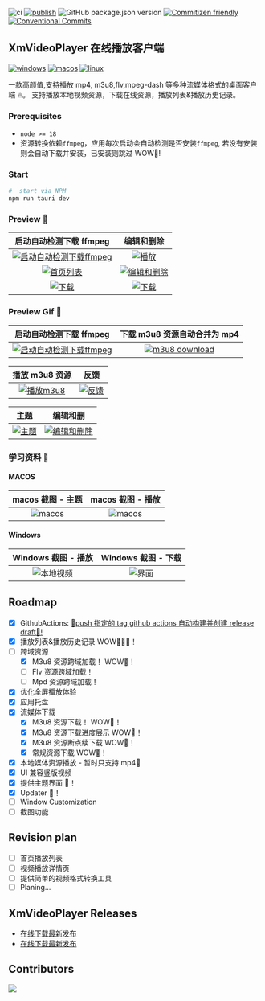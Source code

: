 ![ci](https://img.shields.io/github/actions/workflow/status/singcl/XmVideoPlayer/main.yml?branch=master&?label=build&logo=github)
[![publish](https://github.com/singcl/XmVideoPlayer/actions/workflows/main.yml/badge.svg)](https://github.com/singcl/XmVideoPlayer/actions/workflows/main.yml)
![GitHub package.json version](https://img.shields.io/github/package-json/v/singcl/XmVideoPlayer)
[![Commitizen friendly](https://img.shields.io/badge/commitizen-friendly-brightgreen.svg)](http://commitizen.github.io/cz-cli/)
[![Conventional Commits](https://img.shields.io/badge/Conventional%20Commits-1.0.0-%23FE5196?logo=conventionalcommits&logoColor=white)](https://conventionalcommits.org)

## XmVideoPlayer 在线播放客户端

[![windows](https://img.shields.io/badge/Windows-0078D6?style=for-the-badge&logo=windows&logoColor=white)](https://github.com/singcl/XmVideoPlayer/releases)
[![macos](https://img.shields.io/badge/mac%20os-000000?style=for-the-badge&logo=apple&logoColor=white)](https://github.com/singcl/XmVideoPlayer/releases)
[![linux](https://img.shields.io/badge/Linux-FCC624?style=for-the-badge&logo=linux&logoColor=black)](https://github.com/singcl/XmVideoPlayer/releases)

一款高颜值,支持播放 mp4, m3u8,flv,mpeg-dash 等多种流媒体格式的桌面客户端 🔥。
支持播放本地视频资源，下载在线资源，播放列表&播放历史记录。

### Prerequisites

- `node >= 18`
- 资源转换依赖`ffmpeg`，应用每次启动会自动检测是否安装`ffmpeg`, 若没有安装则会自动下载并安装，已安装则跳过 WOW🎉!

### Start

```sh
#  start via NPM
npm run tauri dev
```

### Preview 🤩

|                                                                                           启动自动检测下载 ffmpeg                                                                                           |                                                                                        编辑和删除                                                                                        |
| :---------------------------------------------------------------------------------------------------------------------------------------------------------------------------------------------------------: | :--------------------------------------------------------------------------------------------------------------------------------------------------------------------------------------: |
| [![启动自动检测下载ffmpeg](https://img.picgo.net/2024/05/28/ffmpeg2ac49a43a24f286e.gif)](https://www.picgo.net/image/%E5%90%AF%E5%8A%A8%E8%87%AA%E5%8A%A8%E6%A3%80%E6%B5%8B%E4%B8%8B%E8%BD%BDffmpeg.SPUkSq) |    [![播放](https://img.picgo.net/2024/06/07/9a8f76173e71adf4767565a9aa47d5918e397c7ecc221b9c.gif)](https://www.picgo.net/image/%E7%BC%96%E8%BE%91%E5%92%8C%E5%88%A0%E9%99%A4.SgZ227)    |
|           [![首页列表](https://img.picgo.net/2024/06/07/75a0169feece420655b95640841444bc0b34c0dadad76dc3.gif)](https://www.picgo.net/image/%E7%BC%96%E8%BE%91%E5%92%8C%E5%88%A0%E9%99%A4.SgZ13q)            | [![编辑和删除](https://img.picgo.net/2024/05/28/d940986e0326a3e42934e8ac11fd32e0ce89b826259ba990.gif)](https://www.picgo.net/image/%E7%BC%96%E8%BE%91%E5%92%8C%E5%88%A0%E9%99%A4.SPU8D2) |
|             [![下载](https://img.picgo.net/2024/06/07/fa6c04118f580854954b7d415d05f54d83f96416916912fc.gif)](https://www.picgo.net/image/%E7%BC%96%E8%BE%91%E5%92%8C%E5%88%A0%E9%99%A4.SgZc9m)              |    [![下载](https://img.picgo.net/2024/06/07/aafc4aac1d4031ec6eb4817b881aa78421bbd2756925b6a2.gif)](https://www.picgo.net/image/%E7%BC%96%E8%BE%91%E5%92%8C%E5%88%A0%E9%99%A4.SgZIed)    |

### Preview Gif 🤩

|                                                                                            启动自动检测下载 ffmpeg                                                                                             |                                                        下载 m3u8 资源自动合并为 mp4                                                         |
| :------------------------------------------------------------------------------------------------------------------------------------------------------------------------------------------------------------: | :-----------------------------------------------------------------------------------------------------------------------------------------: |
| [![启动自动检测下载ffmpeg](https://img.picgo.net/2024/05/28/ffmpeg2ac49a43a24f286e.md.gif)](https://www.picgo.net/image/%E5%90%AF%E5%8A%A8%E8%87%AA%E5%8A%A8%E6%A3%80%E6%B5%8B%E4%B8%8B%E8%BD%BDffmpeg.SPUkSq) | [![m3u8 download](https://img.picgo.net/2024/05/28/m3u8_download15a99fd99b9008e9.md.gif)](https://www.picgo.net/image/m3u8-download.SPU1NW) |

|                                                             播放 m3u8 资源                                                             |                                                                            反馈                                                                            |
| :------------------------------------------------------------------------------------------------------------------------------------: | :--------------------------------------------------------------------------------------------------------------------------------------------------------: |
| [![播放m3u8](https://img.picgo.net/2024/05/28/m3u8601a4f219e6142de.md.gif)](https://www.picgo.net/image/%E6%92%AD%E6%94%BEm3u8.SPUUVi) | [![反馈](https://img.picgo.net/2024/05/28/c0a7babc91b0b7fe52d1c8a54e58a1b604816655f83bc3fa.md.gif)](https://www.picgo.net/image/%E5%8F%8D%E9%A6%88.SPUow4) |

|                                                                            主题                                                                            |                                                                                          编辑和删                                                                                           |
| :--------------------------------------------------------------------------------------------------------------------------------------------------------: | :-----------------------------------------------------------------------------------------------------------------------------------------------------------------------------------------: |
| [![主题](https://img.picgo.net/2024/05/28/fcc87cf2cb4c6d82b9eaf707f3d4a6efaf5c76b0b78d4bcb.md.gif)](https://www.picgo.net/image/%E4%B8%BB%E9%A2%98.SPUWhu) | [![编辑和删除](https://img.picgo.net/2024/05/28/d940986e0326a3e42934e8ac11fd32e0ce89b826259ba990.md.gif)](https://www.picgo.net/image/%E7%BC%96%E8%BE%91%E5%92%8C%E5%88%A0%E9%99%A4.SPU8D2) |

### 学习资料 🤩

#### MACOS

|                      macos 截图 - 主题                       |                      macos 截图 - 播放                       |
| :----------------------------------------------------------: | :----------------------------------------------------------: |
| ![macos](https://s2.loli.net/2022/10/31/sgWo4AHpKqFLlRr.jpg) | ![macos](https://s2.loli.net/2022/10/31/qnY7IGduLh415JQ.jpg) |

#### Windows

|                       Windows 截图 - 播放                       |                     Windows 截图 - 下载                     |
| :-------------------------------------------------------------: | :---------------------------------------------------------: |
| ![本地视频](https://s2.loli.net/2022/10/10/jVI1m54AwbckHR2.png) | ![界面](https://s2.loli.net/2024/05/25/2HonVT5Kuw3WBDN.png) |

## Roadmap

- [x] GithubActions: [🥂push 指定的 tag github actions 自动构建并创建 release draft🥂!](https://tauri.app/zh/v1/guides/building/cross-platform)
- [x] 播放列表&播放历史记录 WOW🎉🎉🎉！
- [ ] 跨域资源
  - [x] M3u8 资源跨域加载！ WOW🎉！
  - [ ] Flv 资源跨域加载！
  - [ ] Mpd 资源跨域加载！
- [x] 优化全屏播放体验
- [x] 应用托盘
- [x] 流媒体下载
  - [x] M3u8 资源下载！ WOW🎉！
  - [x] M3u8 资源下载进度展示 WOW🎉！
  - [x] M3u8 资源断点续下载 WOW🎉！
  - [x] 常规资源下载 WOW🎉！
- [x] 本地媒体资源播放 - 暂时只支持 mp4🎉
- [x] UI 兼容竖版视频
- [x] 提供主题界面 🎉！
- [x] Updater 🎉！
- [ ] Window Customization
- [ ] 截图功能

## Revision plan

- [ ] 首页播放列表
- [ ] 视频播放详情页
- [ ] 提供简单的视频格式转换工具
- [ ] Planing...

## XmVideoPlayer Releases

- [在线下载最新发布](https://singcl-xmvideoplayer-fresh.deno.dev/)
- [在线下载最新发布](https://tauri-update-server-chi.vercel.app/)

## Contributors

[![](https://contrib.rocks/image?repo=singcl/XmVideoPlayer)](https://github.com/singcl/XmVideoPlayer/graphs/contributors)
